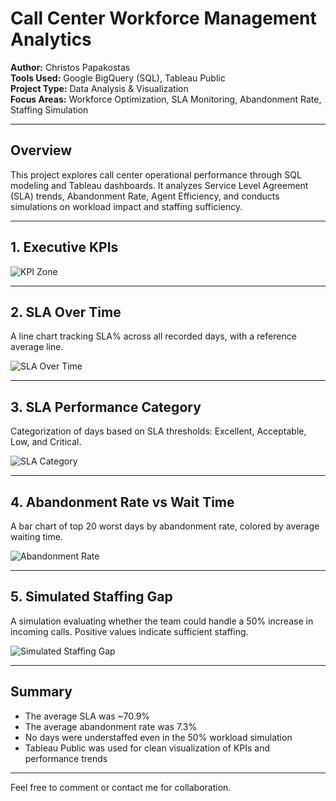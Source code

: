 # Call Center Workforce Management Analytics

**Author:** Christos Papakostas  
**Tools Used:** Google BigQuery (SQL), Tableau Public  
**Project Type:** Data Analysis & Visualization  
**Focus Areas:** Workforce Optimization, SLA Monitoring, Abandonment Rate, Staffing Simulation

---

## Overview

This project explores call center operational performance through SQL modeling and Tableau dashboards. It analyzes Service Level Agreement (SLA) trends, Abandonment Rate, Agent Efficiency, and conducts simulations on workload impact and staffing sufficiency.

---

## 1. Executive KPIs

![KPI Zone](kpi_zone.png)

---

## 2. SLA Over Time

A line chart tracking SLA% across all recorded days, with a reference average line.

![SLA Over Time](sla_over_time.png)

---

## 3. SLA Performance Category

Categorization of days based on SLA thresholds: Excellent, Acceptable, Low, and Critical.

![SLA Category](sla_category_distribution.png)

---

## 4. Abandonment Rate vs Wait Time

A bar chart of top 20 worst days by abandonment rate, colored by average waiting time.

![Abandonment Rate](abandonment_rate_colored.png)

---

## 5. Simulated Staffing Gap

A simulation evaluating whether the team could handle a 50% increase in incoming calls. Positive values indicate sufficient staffing.

![Simulated Staffing Gap](simulated_staffing_gap.png)

---

## Summary

- The average SLA was ~70.9%
- The average abandonment rate was 7.3%
- No days were understaffed even in the 50% workload simulation
- Tableau Public was used for clean visualization of KPIs and performance trends

---

Feel free to comment or contact me for collaboration.
